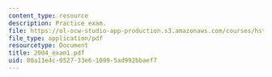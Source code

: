 ```yaml
---
content_type: resource
description: Practice exam.
file: https://ol-ocw-studio-app-production.s3.amazonaws.com/courses/hst-131-introduction-to-neuroscience-fall-2005/80a11e4c052733e610995ad992bbaef7_2004_exam1.pdf
file_type: application/pdf
resourcetype: Document
title: 2004_exam1.pdf
uid: 80a11e4c-0527-33e6-1099-5ad992bbaef7
---
```

